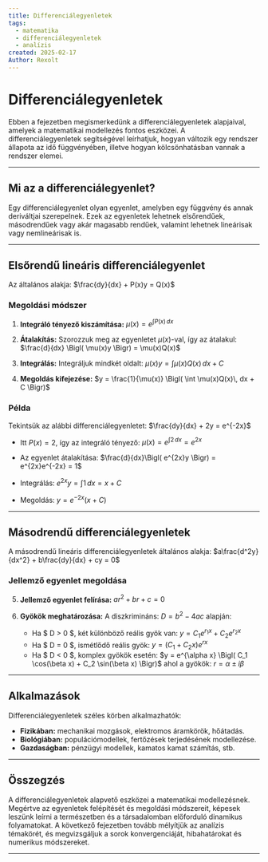 ```yaml
---
title: Differenciálegyenletek
tags:
  - matematika
  - differenciálegyenletek
  - analízis
created: 2025-02-17
Author: Rexolt
---
```


# Differenciálegyenletek

Ebben a fejezetben megismerkedünk a differenciálegyenletek alapjaival, amelyek a matematikai modellezés fontos eszközei. A differenciálegyenletek segítségével leírhatjuk, hogyan változik egy rendszer állapota az idő függvényében, illetve hogyan kölcsönhatásban vannak a rendszer elemei.

---

## Mi az a differenciálegyenlet?

Egy differenciálegyenlet olyan egyenlet, amelyben egy függvény és annak deriváltjai szerepelnek. Ezek az egyenletek lehetnek elsőrendűek, másodrendűek vagy akár magasabb rendűek, valamint lehetnek lineárisak vagy nemlineárisak is.

---

## Elsőrendű lineáris differenciálegyenlet

Az általános alakja:
 $\frac{dy}{dx} + P(x)y = Q(x)$ 

### Megoldási módszer

1. **Integráló tényező kiszámítása:**
    $\mu(x) = e^{\int P(x)\, dx}$ 

2. **Átalakítás:**
   Szorozzuk meg az egyenletet $\mu(x)$-val, így az átalakul:
    $\frac{d}{dx} \Bigl( \mu(x)y \Bigr) = \mu(x)Q(x)$ 

3. **Integrálás:**
   Integráljuk mindkét oldalt:
    $\mu(x)y = \int \mu(x)Q(x)\, dx + C$ 

4. **Megoldás kifejezése:**
   $y = \frac{1}{\mu(x)} \Bigl( \int \mu(x)Q(x)\, dx + C \Bigr)$ 

### Példa

Tekintsük az alábbi differenciálegyenletet:
 $\frac{dy}{dx} + 2y = e^{-2x}$ 

- Itt $P(x)=2$, így az integráló tényező:
  $\mu(x) = e^{\int 2\, dx} = e^{2x}$ 

- Az egyenlet átalakítása:
   $\frac{d}{dx}\Bigl( e^{2x}y \Bigr) = e^{2x}e^{-2x} = 1$ 

- Integrálás:
   $e^{2x}y = \int 1\, dx = x + C$ 

- Megoldás:
   $y = e^{-2x}(x + C)$ 

---

## Másodrendű differenciálegyenletek

A másodrendű lineáris differenciálegyenletek általános alakja:
 $a\frac{d^2y}{dx^2} + b\frac{dy}{dx} + cy = 0$ 

### Jellemző egyenlet megoldása

5. **Jellemző egyenlet felírása:**
    $ar^2 + br + c = 0$ 

6. **Gyökök meghatározása:**
   A diszkrimináns:
    $D = b^2 - 4ac$ 
   alapján:
   - Ha $ D > 0 $, két különböző reális gyök van:
      $y = C_1 e^{r_1 x} + C_2 e^{r_2 x}$ 
   - Ha $ D = 0 $, ismétlődő reális gyök:
      $y = (C_1 + C_2 x)e^{rx}$ 
   - Ha $ D < 0 $, komplex gyökök esetén:
      $y = e^{\alpha x} \Bigl( C_1 \cos(\beta x) + C_2 \sin(\beta x) \Bigr)$ 
     ahol a gyökök:  $r = \alpha \pm i\beta$ 

---

## Alkalmazások

Differenciálegyenletek széles körben alkalmazhatók:
- **Fizikában:** mechanikai mozgások, elektromos áramkörök, hőátadás.
- **Biológiában:** populációmodellek, fertőzések terjedésének modellezése.
- **Gazdaságban:** pénzügyi modellek, kamatos kamat számítás, stb.

---

## Összegzés

A differenciálegyenletek alapvető eszközei a matematikai modellezésnek. Megértve az egyenletek felépítését és megoldási módszereit, képesek leszünk leírni a természetben és a társadalomban előforduló dinamikus folyamatokat. A következő fejezetben tovább mélyítjük az analízis témakörét, és megvizsgáljuk a sorok konvergenciáját, hibahatárokat és numerikus módszereket.

---
